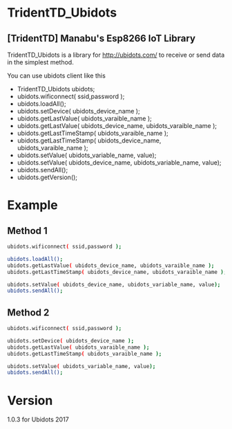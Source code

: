 TridentTD_Ubidots
=================

[TridentTD] Manabu's Esp8266 IoT Library
----------------------------------------

TridentTD_Ubidots is a library for
http://ubidots.com/ to  receive or send data in the simplest method.

You can use ubidots client like this

- TridentTD_Ubidots ubidots;
- ubidots.wificonnect( ssid,password );
- ubidots.loadAll();
- ubidots.setDevice( ubidots\_device_name );
- ubidots.getLastValue( ubidots\_varaible_name );
- ubidots.getLastValue( ubidots\_device_name, ubidots\_varaible_name );
- ubidots.getLastTimeStamp( ubidots\_varaible_name );
- ubidots.getLastTimeStamp( ubidots\_device_name, ubidots\_varaible_name );
- ubidots.setValue( ubidots\_variable_name, value);
- ubidots.setValue( ubidots\_device_name, ubidots\_variable_name, value);
- ubidots.sendAll();
- ubidots.getVersion();

Example
=======
Method 1
--------

```bash
ubidots.wificonnect( ssid,password );

ubidots.loadAll();
ubidots.getLastValue( ubidots_device_name, ubidots_varaible_name );
ubidots.getLastTimeStamp( ubidots_device_name, ubidots_varaible_name );

ubidots.setValue( ubidots_device_name, ubidots_variable_name, value);
ubidots.sendAll();
```

Method 2
--------

```bash
ubidots.wificonnect( ssid,password );

ubidots.setDevice( ubidots_device_name );
ubidots.getLastValue( ubidots_varaible_name );
ubidots.getLastTimeStamp( ubidots_varaible_name );

ubidots.setValue( ubidots_variable_name, value);
ubidots.sendAll();
```

Version
=======
1.0.3  for Ubidots 2017
